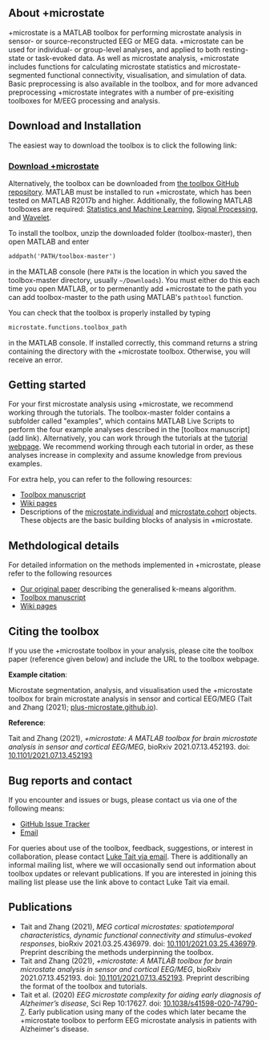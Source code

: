 ## About +microstate

+microstate is a MATLAB toolbox for performing microstate analysis in sensor- or source-reconstructed EEG or MEG data. +microstate can be used for individual- or group-level analyses, and applied to both resting-state or task-evoked data. As well as microstate analysis, +microstate includes functions for calculating microstate statistics and microstate-segmented functional connectivity, visualisation, and simulation of data. Basic preprocessing is also available in the toolbox, and for more advanced preprocessing +microstate integrates with a number of pre-exisiting toolboxes for M/EEG processing and analysis. 
## Download and Installation

The easiest way to download the toolbox is to click the following link: 

### [**Download +microstate**](https://github.com/plus-microstate/toolbox/archive/refs/heads/master.zip)

Alternatively, the toolbox can be downloaded from [the toolbox GitHub repository](https://github.com/plus-microstate/toolbox). MATLAB must be installed to run +microstate, which has been tested on MATLAB R2017b and higher. Additionally, the following MATLAB toolboxes are required: [Statistics and Machine Learning](https://www.mathworks.com/products/statistics.html), [Signal Processing](https://www.mathworks.com/products/signal.html), and [Wavelet](https://www.mathworks.com/products/wavelet.html). 

To install the toolbox, unzip the downloaded folder (toolbox-master), then open MATLAB and enter 
```markdown
addpath('PATH/toolbox-master')
```
in the MATLAB console (here `PATH` is the location in which you saved the toolbox-master directory, usually `~/Downloads`). You must either do this each time you open MATLAB, or to permenantly add +microstate to the path you can add toolbox-master to the path using MATLAB's `pathtool` function. 

You can check that the toolbox is properly installed by typing 
```markdown
microstate.functions.toolbox_path
```
in the MATLAB console. If installed correctly, this command returns a string containing the directory with the +microstate toolbox. Otherwise, you will receive an error.

## Getting started

For your first microstate analysis using +microstate, we recommend working through the tutorials. The toolbox-master folder contains a subfolder called "examples", which contains MATLAB Live Scripts to perform the four example analyses described in the [toolbox manuscript](add link). Alternatively, you can work through the tutorials at the [tutorial webpage](https://plus-microstate.github.io/tutorials). We recommend working through each tutorial in order, as these analyses increase in complexity and assume knowledge from previous examples. 

For extra help, you can refer to the following resources: 
- [Toolbox manuscript](https://doi.org/10.1101/2021.07.13.452193)
- [Wiki pages](https://github.com/plus-microstate/toolbox/wiki)
- Descriptions of the [microstate.individual](https://plus-microstate.github.io/individual) and [microstate.cohort](https://plus-microstate.github.io/cohort) objects. These objects are the basic building blocks of analysis in +microstate.

## Methdological details

For detailed information on the methods implemented in +microstate, please refer to the following resources
- [Our original paper](https://doi.org/10.1101/2021.03.25.436979) describing the generalised k-means algorithm. 
- [Toolbox manuscript](https://doi.org/10.1101/2021.07.13.452193)
- [Wiki pages](https://github.com/plus-microstate/toolbox/wiki)

## Citing the toolbox
If you use the +microstate toolbox in your analysis, please cite the toolbox paper (reference given below) and include the URL to the toolbox webpage. 

**Example citation**: 

Microstate segmentation, analysis, and visualisation used the +microstate toolbox for brain microstate analysis in sensor and cortical EEG/MEG (Tait and Zhang (2021); [plus-microstate.github.io](http://plus-microstate.github.io)). 

**Reference**:

Tait and Zhang (2021), _+microstate: A MATLAB toolbox for brain microstate analysis in sensor and cortical EEG/MEG_, bioRxiv 2021.07.13.452193. doi: [10.1101/2021.07.13.452193](https://doi.org/10.1101/2021.07.13.452193)

## Bug reports and contact

If you encounter and issues or bugs, please contact us via one of the following means: 
- [GitHub Issue Tracker](https://github.com/plus-microstate/toolbox/issues)
- [Email](mailto:meeg.plus.microstates@gmail.com)

For queries about use of the toolbox, feedback, suggestions, or interest in collaboration, please contact [Luke Tait via email](mailto:meeg.plus.microstates@gmail.com). There is additionally an informal mailing list, where we will occasionally send out information about toolbox updates or relevant publications. If you are interested in joining this mailing list please use the link above to contact Luke Tait via email. 

## Publications

- Tait and Zhang (2021), _MEG cortical microstates: spatiotemporal characteristics, dynamic functional connectivity and stimulus-evoked responses_, bioRxiv 2021.03.25.436979. doi: [10.1101/2021.03.25.436979](https://doi.org/10.1101/2021.03.25.436979). 
Preprint describing the methods underpinning the toolbox. 
- Tait and Zhang (2021), _+microstate: A MATLAB toolbox for brain microstate analysis in sensor and cortical EEG/MEG_, bioRxiv 2021.07.13.452193. doi: [10.1101/2021.07.13.452193](https://doi.org/10.1101/2021.07.13.452193). 
Preprint describing the format of the toolbox and tutorials. 
- Tait et al. (2020) _EEG microstate complexity for aiding early diagnosis of Alzheimer’s disease_, Sci Rep 10:17627. doi: [10.1038/s41598-020-74790-7](https://doi.org/10.1038/s41598-020-74790-7). 
Early publication using many of the codes which later became the +microstate toolbox to perform EEG microstate analysis in patients with Alzheimer's disease. 


